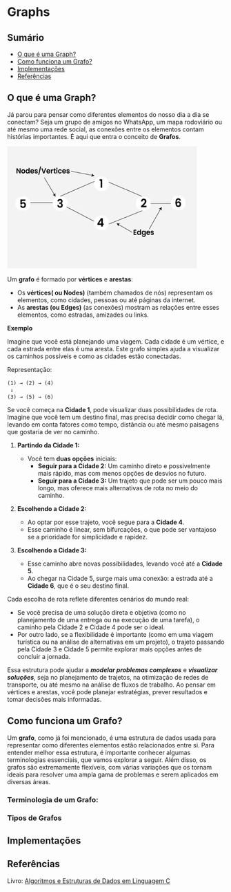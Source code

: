 # Graphs

## Sumário

- [O que é uma Graph?](#o-que-é-uma-graph)
- [Como funciona um Grafo?](#como-funciona-um-grafo)
- [Implementações](#implementações)
- [Referências](#referências)

## O que é uma Graph?

Já parou para pensar como diferentes elementos do nosso dia a dia se conectam? Seja um grupo de amigos no WhatsApp, um mapa rodoviário ou até mesmo uma rede social, as conexões entre os elementos contam histórias importantes. É aqui que entra o conceito de **Grafos**.

![Grafos](out/image_01.png)

Um **grafo** é formado por **vértices** e **arestas**:
- Os **vértices( ou Nodes)** (também chamados de nós) representam os elementos, como cidades, pessoas ou até páginas da internet.
- As **arestas (ou Edges)** (as conexões) mostram as relações entre esses elementos, como estradas, amizades ou links.

**Exemplo**

Imagine que você está planejando uma viagem. Cada cidade é um vértice, e cada estrada entre elas é uma aresta. Este grafo simples ajuda a visualizar os caminhos possíveis e como as cidades estão conectadas.

Representação:
```
(1) → (2) → (4)
 ↓
(3) → (5) → (6)
```

Se você começa na **Cidade 1**, pode visualizar duas possibilidades de rota. Imagine que você tem um destino final, mas precisa decidir como chegar lá, levando em conta fatores como tempo, distância ou até mesmo paisagens que gostaria de ver no caminho.

1. **Partindo da Cidade 1:**
   - Você tem **duas opções** iniciais:
     - **Seguir para a Cidade 2:** Um caminho direto e possivelmente mais rápido, mas com menos opções de desvios no futuro.
     - **Seguir para a Cidade 3:** Um trajeto que pode ser um pouco mais longo, mas oferece mais alternativas de rota no meio do caminho.

2. **Escolhendo a Cidade 2:**
   - Ao optar por esse trajeto, você segue para a **Cidade 4**.
   - Esse caminho é linear, sem bifurcações, o que pode ser vantajoso se a prioridade for simplicidade e rapidez.

3. **Escolhendo a Cidade 3:**
   - Esse caminho abre novas possibilidades, levando você até a **Cidade 5**.
   - Ao chegar na Cidade 5, surge mais uma conexão: a estrada até a **Cidade 6**, que é o seu destino final.

Cada escolha de rota reflete diferentes cenários do mundo real:
- Se você precisa de uma solução direta e objetiva (como no planejamento de uma entrega ou na execução de uma tarefa), o caminho pela Cidade 2 e Cidade 4 pode ser o ideal.
- Por outro lado, se a flexibilidade é importante (como em uma viagem turística ou na análise de alternativas em um projeto), o trajeto passando pela Cidade 3 e Cidade 5 permite explorar mais opções antes de concluir a jornada.

Essa estrutura pode ajudar a ***modelar problemas complexos*** e ***visualizar soluções***, seja no planejamento de trajetos, na otimização de redes de transporte, ou até mesmo na análise de fluxos de trabalho. Ao pensar em vértices e arestas, você pode planejar estratégias, prever resultados e tomar decisões mais informadas.

## Como funciona um Grafo?

Um **grafo**, como já foi mencionado, é uma estrutura de dados usada para representar como diferentes elementos estão relacionados entre si. Para entender melhor essa estrutura, é importante conhecer algumas terminologias essenciais, que vamos explorar a seguir. Além disso, os grafos são extremamente flexíveis, com várias variações que os tornam ideais para resolver uma ampla gama de problemas e serem aplicados em diversas áreas.

### Terminologia de um Grafo:

### **Tipos de Grafos**

## Implementações

## Referências

Livro: <a href="https://www.grupogen.com.br/livro-algoritmos-e-estruturas-de-dados-em-linguagem-c-andre-backes-editora-ltc-9788521638308">Algoritmos e Estruturas de Dados em Linguagem C</a>